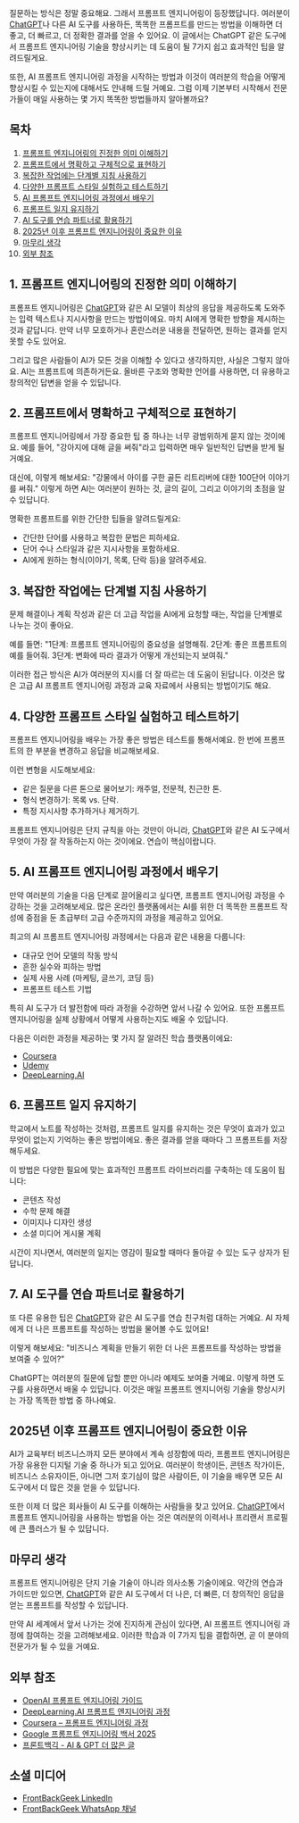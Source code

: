 질문하는 방식은 정말 중요해요. 그래서 프롬프트 엔지니어링이 등장했답니다. 여러분이 [ChatGPT](https://chat.openai.com/)나 다른 AI 도구를 사용하든, 똑똑한 프롬프트를 만드는 방법을 이해하면 더 좋고, 더 빠르고, 더 정확한 결과를 얻을 수 있어요. 이 글에서는 ChatGPT 같은 도구에서 프롬프트 엔지니어링 기술을 향상시키는 데 도움이 될 7가지 쉽고 효과적인 팁을 알려드릴게요.

또한, AI 프롬프트 엔지니어링 과정을 시작하는 방법과 이것이 여러분의 학습을 어떻게 향상시킬 수 있는지에 대해서도 안내해 드릴 거예요. 그럼 이제 기본부터 시작해서 전문가들이 매일 사용하는 몇 가지 똑똑한 방법들까지 알아볼까요?

## 목차

1. [프롬프트 엔지니어링의 진정한 의미 이해하기](https://claude.ai/chat/a6a3fbf8-7bee-4fb4-aff0-003ef063e1e6#1-%ED%94%84%EB%A1%AC%ED%94%84%ED%8A%B8-%EC%97%94%EC%A7%80%EB%8B%88%EC%96%B4%EB%A7%81%EC%9D%98-%EC%A7%84%EC%A0%95%ED%95%9C-%EC%9D%98%EB%AF%B8-%EC%9D%B4%ED%95%B4%ED%95%98%EA%B8%B0)
2. [프롬프트에서 명확하고 구체적으로 표현하기](https://claude.ai/chat/a6a3fbf8-7bee-4fb4-aff0-003ef063e1e6#2-%ED%94%84%EB%A1%AC%ED%94%84%ED%8A%B8%EC%97%90%EC%84%9C-%EB%AA%85%ED%99%95%ED%95%98%EA%B3%A0-%EA%B5%AC%EC%B2%B4%EC%A0%81%EC%9C%BC%EB%A1%9C-%ED%91%9C%ED%98%84%ED%95%98%EA%B8%B0)
3. [복잡한 작업에는 단계별 지침 사용하기](https://claude.ai/chat/a6a3fbf8-7bee-4fb4-aff0-003ef063e1e6#3-%EB%B3%B5%EC%9E%A1%ED%95%9C-%EC%9E%91%EC%97%85%EC%97%90%EB%8A%94-%EB%8B%A8%EA%B3%84%EB%B3%84-%EC%A7%80%EC%B9%A8-%EC%82%AC%EC%9A%A9%ED%95%98%EA%B8%B0)
4. [다양한 프롬프트 스타일 실험하고 테스트하기](https://claude.ai/chat/a6a3fbf8-7bee-4fb4-aff0-003ef063e1e6#4-%EB%8B%A4%EC%96%91%ED%95%9C-%ED%94%84%EB%A1%AC%ED%94%84%ED%8A%B8-%EC%8A%A4%ED%83%80%EC%9D%BC-%EC%8B%A4%ED%97%98%ED%95%98%EA%B3%A0-%ED%85%8C%EC%8A%A4%ED%8A%B8%ED%95%98%EA%B8%B0)
5. [AI 프롬프트 엔지니어링 과정에서 배우기](https://claude.ai/chat/a6a3fbf8-7bee-4fb4-aff0-003ef063e1e6#5-ai-%ED%94%84%EB%A1%AC%ED%94%84%ED%8A%B8-%EC%97%94%EC%A7%80%EB%8B%88%EC%96%B4%EB%A7%81-%EA%B3%BC%EC%A0%95%EC%97%90%EC%84%9C-%EB%B0%B0%EC%9A%B0%EA%B8%B0)
6. [프롬프트 일지 유지하기](https://claude.ai/chat/a6a3fbf8-7bee-4fb4-aff0-003ef063e1e6#6-%ED%94%84%EB%A1%AC%ED%94%84%ED%8A%B8-%EC%9D%BC%EC%A7%80-%EC%9C%A0%EC%A7%80%ED%95%98%EA%B8%B0)
7. [AI 도구를 연습 파트너로 활용하기](https://claude.ai/chat/a6a3fbf8-7bee-4fb4-aff0-003ef063e1e6#7-ai-%EB%8F%84%EA%B5%AC%EB%A5%BC-%EC%97%B0%EC%8A%B5-%ED%8C%8C%ED%8A%B8%EB%84%88%EB%A1%9C-%ED%99%9C%EC%9A%A9%ED%95%98%EA%B8%B0)
8. [2025년 이후 프롬프트 엔지니어링이 중요한 이유](https://claude.ai/chat/a6a3fbf8-7bee-4fb4-aff0-003ef063e1e6#2025%EB%85%84-%EC%9D%B4%ED%9B%84-%ED%94%84%EB%A1%AC%ED%94%84%ED%8A%B8-%EC%97%94%EC%A7%80%EB%8B%88%EC%96%B4%EB%A7%81%EC%9D%B4-%EC%A4%91%EC%9A%94%ED%95%9C-%EC%9D%B4%EC%9C%A0)
9. [마무리 생각](https://claude.ai/chat/a6a3fbf8-7bee-4fb4-aff0-003ef063e1e6#%EB%A7%88%EB%AC%B4%EB%A6%AC-%EC%83%9D%EA%B0%81)
10. [외부 참조](https://claude.ai/chat/a6a3fbf8-7bee-4fb4-aff0-003ef063e1e6#%EC%99%B8%EB%B6%80-%EC%B0%B8%EC%A1%B0)

## 1. 프롬프트 엔지니어링의 진정한 의미 이해하기

프롬프트 엔지니어링은 [ChatGPT](https://chat.openai.com/)와 같은 AI 모델이 최상의 응답을 제공하도록 도와주는 입력 텍스트나 지시사항을 만드는 방법이에요. 마치 AI에게 명확한 방향을 제시하는 것과 같답니다. 만약 너무 모호하거나 혼란스러운 내용을 전달하면, 원하는 결과를 얻지 못할 수도 있어요.

그리고 많은 사람들이 AI가 모든 것을 이해할 수 있다고 생각하지만, 사실은 그렇지 않아요. AI는 프롬프트에 의존하거든요. 올바른 구조와 명확한 언어를 사용하면, 더 유용하고 창의적인 답변을 얻을 수 있답니다.

## 2. 프롬프트에서 명확하고 구체적으로 표현하기

프롬프트 엔지니어링에서 가장 중요한 팁 중 하나는 너무 광범위하게 묻지 않는 것이에요. 예를 들어, "강아지에 대해 글을 써줘"라고 입력하면 매우 일반적인 답변을 받게 될 거예요.

대신에, 이렇게 해보세요: "강물에서 아이를 구한 골든 리트리버에 대한 100단어 이야기를 써줘." 이렇게 하면 AI는 여러분이 원하는 것, 글의 길이, 그리고 이야기의 초점을 알 수 있답니다.

명확한 프롬프트를 위한 간단한 팁들을 알려드릴게요:

- 간단한 단어를 사용하고 복잡한 문법은 피하세요.
- 단어 수나 스타일과 같은 지시사항을 포함하세요.
- AI에게 원하는 형식(이야기, 목록, 단락 등)을 알려주세요.

## 3. 복잡한 작업에는 단계별 지침 사용하기

문제 해결이나 계획 작성과 같은 더 고급 작업을 AI에게 요청할 때는, 작업을 단계별로 나누는 것이 좋아요.

예를 들면: "1단계: 프롬프트 엔지니어링의 중요성을 설명해줘. 2단계: 좋은 프롬프트의 예를 들어줘. 3단계: 변화에 따라 결과가 어떻게 개선되는지 보여줘."

이러한 접근 방식은 AI가 여러분의 지시를 더 잘 따르는 데 도움이 된답니다. 이것은 많은 고급 AI 프롬프트 엔지니어링 과정과 교육 자료에서 사용되는 방법이기도 해요.

## 4. 다양한 프롬프트 스타일 실험하고 테스트하기

프롬프트 엔지니어링을 배우는 가장 좋은 방법은 테스트를 통해서예요. 한 번에 프롬프트의 한 부분을 변경하고 응답을 비교해보세요.

이런 변형을 시도해보세요:

- 같은 질문을 다른 톤으로 물어보기: 캐주얼, 전문적, 친근한 톤.
- 형식 변경하기: 목록 vs. 단락.
- 특정 지시사항 추가하거나 제거하기.

프롬프트 엔지니어링은 단지 규칙을 아는 것만이 아니라, [ChatGPT](https://chat.openai.com/)와 같은 AI 도구에서 무엇이 가장 잘 작동하는지 아는 것이에요. 연습이 핵심이랍니다.

## 5. AI 프롬프트 엔지니어링 과정에서 배우기

만약 여러분의 기술을 다음 단계로 끌어올리고 싶다면, 프롬프트 엔지니어링 과정을 수강하는 것을 고려해보세요. 많은 온라인 플랫폼에서는 AI를 위한 더 똑똑한 프롬프트 작성에 중점을 둔 초급부터 고급 수준까지의 과정을 제공하고 있어요.

최고의 AI 프롬프트 엔지니어링 과정에서는 다음과 같은 내용을 다룹니다:

- 대규모 언어 모델의 작동 방식
- 흔한 실수와 피하는 방법
- 실제 사용 사례 (마케팅, 글쓰기, 코딩 등)
- 프롬프트 테스트 기법

특히 AI 도구가 더 발전함에 따라 과정을 수강하면 앞서 나갈 수 있어요. 또한 프롬프트 엔지니어링을 실제 상황에서 어떻게 사용하는지도 배울 수 있답니다.

다음은 이러한 과정을 제공하는 몇 가지 잘 알려진 학습 플랫폼이에요:

- [Coursera](https://www.coursera.org/courses?query=prompt%20engineering)
- [Udemy](https://www.udemy.com/topic/prompt-engineering/)
- [DeepLearning.AI](https://www.deeplearning.ai/short-courses/chatgpt-prompt-engineering-for-developers/)

## 6. 프롬프트 일지 유지하기

학교에서 노트를 작성하는 것처럼, 프롬프트 일지를 유지하는 것은 무엇이 효과가 있고 무엇이 없는지 기억하는 좋은 방법이에요. 좋은 결과를 얻을 때마다 그 프롬프트를 저장해두세요.

이 방법은 다양한 필요에 맞는 효과적인 프롬프트 라이브러리를 구축하는 데 도움이 됩니다:

- 콘텐츠 작성
- 수학 문제 해결
- 이미지나 디자인 생성
- 소셜 미디어 게시물 계획

시간이 지나면서, 여러분의 일지는 영감이 필요할 때마다 돌아갈 수 있는 도구 상자가 된답니다.

## 7. AI 도구를 연습 파트너로 활용하기

또 다른 유용한 팁은 [ChatGPT](https://chat.openai.com/)와 같은 AI 도구를 연습 친구처럼 대하는 거예요. AI 자체에게 더 나은 프롬프트를 작성하는 방법을 물어볼 수도 있어요!

이렇게 해보세요: "비즈니스 계획을 만들기 위한 더 나은 프롬프트를 작성하는 방법을 보여줄 수 있어?"

ChatGPT는 여러분의 질문에 답할 뿐만 아니라 예제도 보여줄 거예요. 이렇게 하면 도구를 사용하면서 배울 수 있답니다. 이것은 매일 프롬프트 엔지니어링 기술을 향상시키는 가장 똑똑한 방법 중 하나예요.

## 2025년 이후 프롬프트 엔지니어링이 중요한 이유

AI가 교육부터 비즈니스까지 모든 분야에서 계속 성장함에 따라, 프롬프트 엔지니어링은 가장 유용한 디지털 기술 중 하나가 되고 있어요. 여러분이 학생이든, 콘텐츠 작가이든, 비즈니스 소유자이든, 아니면 그저 호기심이 많은 사람이든, 이 기술을 배우면 모든 AI 도구에서 더 많은 것을 얻을 수 있답니다.

또한 이제 더 많은 회사들이 AI 도구를 이해하는 사람들을 찾고 있어요. [ChatGPT](https://chat.openai.com/)에서 프롬프트 엔지니어링을 사용하는 방법을 아는 것은 여러분의 이력서나 프리랜서 프로필에 큰 플러스가 될 수 있답니다.

## 마무리 생각

프롬프트 엔지니어링은 단지 기술 기술이 아니라 의사소통 기술이에요. 약간의 연습과 가이드만 있으면, [ChatGPT](https://chat.openai.com/)와 같은 AI 도구에서 더 나은, 더 빠른, 더 창의적인 응답을 얻는 프롬프트를 작성할 수 있답니다.

만약 AI 세계에서 앞서 나가는 것에 진지하게 관심이 있다면, AI 프롬프트 엔지니어링 과정에 참여하는 것을 고려해보세요. 이러한 학습과 이 7가지 팁을 결합하면, 곧 이 분야의 전문가가 될 수 있을 거예요.

## 외부 참조

- [OpenAI 프롬프트 엔지니어링 가이드](https://platform.openai.com/docs/guides/prompt-engineering)
- [DeepLearning.AI 프롬프트 엔지니어링 과정](https://www.deeplearning.ai/short-courses/chatgpt-prompt-engineering-for-developers/)
- [Coursera – 프롬프트 엔지니어링 과정](https://www.coursera.org/courses?query=prompt%20engineering)
- [Google 프롬프트 엔지니어링 백서 2025](https://ai.google/discover/prompting/)
- [프론트백긱 - AI & GPT 더 많은 글](https://frontbackgeek.com/category/ai-gpt/)

## 소셜 미디어

- [FrontBackGeek LinkedIn](https://www.linkedin.com/company/frontbackgeek/)
- [FrontBackGeek WhatsApp 채널](https://whatsapp.com/channel/0029Vb6Yq7fC6Zvh4gZhmb2K)